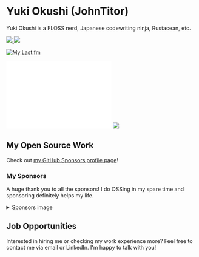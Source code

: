 # Yuki Okushi (JohnTitor)

Yuki Okushi is a FLOSS nerd, Japanese codewriting ninja, Rustacean, etc.

<div>
<a href="https://www.2k36.org" target="_blank" rel="noopener noreferrer" width="50%">
<img src="https://img.shields.io/badge/Website-www.2k36.org-blue?style=flat-square">
</a>

<a href="https://thanks.rust-lang.org/rust/all-time/" target="_blank" rel="noopener noreferrer" width="50%">
<!--START_SECTION:rust-thanks-card-->
<img src="https://img.shields.io/badge/Rust%20Contributions-1543%20contibutions,%2036th-orange?logo=rust">
<!--END_SECTION:rust-thanks-card-->
</a>
</div>

[![My Last.fm](https://lastfm-recently-played.vercel.app/api?user=ShirayukiChiyo&count=1&width=500)](https://www.last.fm/user/ShirayukiChiyo)

<div>
<img src="https://raw.githubusercontent.com/JohnTitor/JohnTitor/main/github-metrics.svg" width="55%">
<!--START_SECTION:lapras-card-->
<a href="https://lapras.com/public/jtitor" target="_blank" rel="noopener noreferrer"><img src="https://lapras-card-generator.vercel.app/api/svg?e=4.44&b=3.48&i=3.14&b1=%23232323&b2=%236d6d6d&i1=%23212121&i2=%23818181&l=en" width="40%" ></a>
<!--END_SECTION:lapras-card-->
</div>

## My Open Source Work

Check out [my GitHub Sponsors profile page](https://github.com/sponsors/JohnTitor)!

### My Sponsors

A huge thank you to all the sponsors! I do OSSing in my spare time and sponsoring definitely helps my life.

<details><summary>Sponsors image</summary>
<p>

<img src="https://raw.githubusercontent.com/JohnTitor/JohnTitor/main/sponsors.svg" width="80%" height="80%">

</p>
</details>

## Job Opportunities

Interested in hiring me or checking my work experience more? Feel free to contact me via email or LinkedIn.
I'm happy to talk with you!
